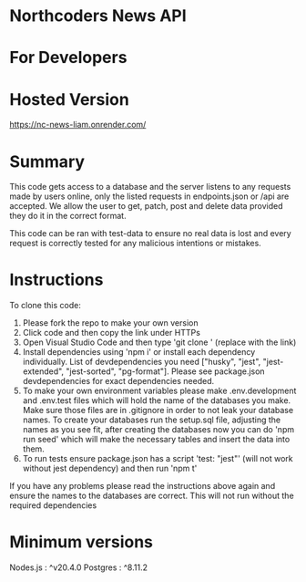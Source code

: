 # Northcoders News API

# For Developers

# Hosted Version
https://nc-news-liam.onrender.com/

# Summary
This code gets access to a database and the server listens to any requests made by users online, only the listed requests in endpoints.json or /api are accepted. We allow the user to get, patch, post and delete data provided they do it in the correct format. 

This code can be ran with test-data to ensure no real data is lost and every request is correctly tested for any malicious intentions or mistakes.

# Instructions
To clone this code:
1.  Please fork the repo to make your own version
2.  Click code and then copy the link under HTTPs
3.  Open Visual Studio Code and then type 'git clone <URL>' (replace <URL> with the link)
4.  Install dependencies using 'npm i' or install each dependency individually. List of devdependencies you need ["husky", "jest", "jest-extended", "jest-sorted", "pg-format"]. Please see package.json devdependencies for exact dependencies needed.
5.  To make your own environment variables please make .env.development and .env.test files which will hold the name of the databases you make. Make sure those files are in .gitignore in order to not leak your database names. To create your databases run the setup.sql file, adjusting the names as you see fit, after creating the databases now you can do 'npm run seed' which will make the necessary tables and insert the data into them. 
6.  To run tests ensure package.json has a script 'test: "jest"' (will not work without jest dependency) and then run 'npm t'

If you have any problems please read the instructions above again and ensure the names to the databases are correct. This will not run without the required dependencies

# Minimum versions
Nodes.js : ^v20.4.0
Postgres : ^8.11.2



